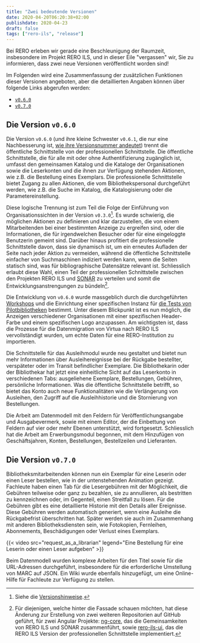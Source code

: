 ```yaml
---
title: "Zwei bedeutende Versionen"
date: 2020-04-20T06:20:38+02:00
publishdate: 2020-04-23
draft: false 
tags: ["rero-ils", "release"]
---
```


Bei RERO erleben wir gerade eine Beschleunigung der
Raumzeit, insbesondere im Projekt RERO ILS, und in dieser
Eile "vergassen" wir, Sie zu informieren, dass zwei neue Versionen
veröffentlicht worden sind!

Im Folgenden wird eine Zusammenfassung der zusätzlichen Funktionen dieser
Versionen angeboten, aber die detaillierten Angaben können über folgende Links
abgerufen werden:

- [`v0.6.0`](https://github.com/rero/rero-ils/blob/master/RELEASE-NOTES.rst#v060)
- [`v0.7.0`](https://github.com/rero/rero-ils/blob/master/RELEASE-NOTES.rst#v070)

<!--more-->

## Die Version `v0.6.0` 

Die Version `v0.6.0` (und ihre kleine Schwester `v0.6.1`, die nur eine
Nachbesserung ist, [wie ihre Versionsnummer andeutet](https://semver.org
"Erklärungen zur semantischen Versionierung")) trennt die öffentliche
Schnittstelle von der professionellen Schnittstelle. Die öffentliche
Schnittstelle, die für alle mit oder ohne Authentifizierung zugänglich ist,
umfasst den gemeinsamen Katalog und die Kataloge der Organisationen sowie die
Leserkonten und die ihnen zur Verfügung stehenden Aktionen, wie z.B. die
Bestellung eines Exemplars. Die professionelle Schnittstelle bietet Zugang zu
allen Aktionen, die vom Bibliothekspersonal durchgeführt werden, wie z.B. die
Suche im Katalog, die Katalogisierung oder die Parametereinstellung.

Diese logische Trennung ist zum Teil die Folge der Einführung von
Organisationssichten in der Version `v0.3.0`[^1]. Es wurde schwierig, die
möglichen Aktionen zu definieren und klar darzustellen, die von einem
Mitarbeitenden bei einer bestimmten Anzeige zu ergreifen sind, oder die
Informationen, die für irgendwelchen Besucher oder für eine eingeloggte
Benutzerin gemeint sind. Darüber hinaus profitiert die professionelle
Schnittstelle davon, dass sie dynamisch ist, um ein erneutes Aufladen der Seite
nach jeder Aktion zu vermeiden, während die öffentliche Schnittstelle einfacher
von Suchmaschinen indiziert werden kann, wenn die Seiten statisch sind, was für
bibliographische Datensätze relevant ist. Schliesslich erlaubt diese Wahl,
einen Teil der professionellen Schnittstelle zwischen den Projekten 
RERO ILS und [SONAR](https://sonar.ch)
zu verteilen und somit die Entwicklungsanstrengungen zu bündeln[^2].

Die Entwicklung von `v0.6.0` wurde massgeblich durch die durchgeführten
[Workshops](/de/tags/workshops) und die Einrichtung einer spezifischen Instanz
für [die Tests von Pilotbibliotheken](/de/rero-ils-s-expose-aux-tests)
bestimmt. Unter diesem Blickpunkt ist es nun möglich, die Anzeigen
verschiedener Organisationen mit einer spezifischen Header-Farbe und einem
spezifischen Logo anzupassen. Am wichtigsten ist, dass die Prozesse für die
Datenmigration von Virtua nach RERO ILS vervollständigt
wurden, um echte Daten für eine RERO-Institution zu
importieren.

Die Schnittstelle für das Ausleihmodul wurde neu gestaltet und bietet nun mehr
Informationen über Ausleihereignisse bei der Rückgabe bestellter, verspäteter
oder im Transit befindlicher Exemplare. Die Bibliothekarin oder der
Bibliothekar hat jetzt eine einheitliche Sicht auf das Leserkonto in
verschiedenen Tabs: ausgeliehene Exemplare, Bestellungen, Gebühren, persönliche
Informationen. Was die öffentliche Schnittstelle betrifft, so bietet das Konto
auch neue Funktionalitäten wie die Verlängerung von Ausleihen, den Zugriff auf
die Ausleihhistorie und die Stornierung von Bestellungen.

Die Arbeit am Datenmodell mit den Feldern für Veröffentlichungsangabe und
Ausgabevermerk, sowie mit einem Editor, der die Einbettung von Feldern auf vier
oder mehr Ebenen unterstützt, wird fortgesetzt. Schliesslich hat die Arbeit am
Erwerbungsmodul begonnen, mit dem Hinzufügen von Geschäftsjahren, Konten,
Bestellungen, Bestellzeilen und Lieferanten.

## Die Version `v0.7.0` 

Bibliotheksmitarbeitenden können nun ein Exemplar für eine Leserin oder einen
Leser bestellen, wie in der untenstehenden Animation gezeigt. Fachleute haben
einen Tab für die Lesergebühren mit der Möglichkeit, die Gebühren teilweise
oder ganz zu bezahlen, sie zu annullieren, als bestritten zu kennzeichnen oder,
im Gegenteil, einen Streitfall zu lösen. Für die Gebühren gibt es eine
detaillierte Historie mit den Details aller Ereignisse. Diese Gebühren werden
automatisch generiert, wenn eine Ausleihe die Rückgabefrist überschritten hat.
Später werden sie auch im Zusammenhang mit anderen Bibliotheksdiensten sein,
wie Fotokopien, Fernleihen, Abonnements, Beschädigungen oder Verlust eines
Exemplars.

{{< video src="request_as_a_librarian" legend="Eine Bestellung für eine Leserin oder einen Leser aufgeben" >}}

Beim Datenmodell wurden komplexe Arbeiten für den Titel sowie für die
URL-Adressen durchgeführt, insbesondere für die erforderliche Umstellung von
MARC auf JSON. Ein Wiki wurde ebenfalls hinzugefügt, um eine Online-Hilfe für
Fachleute zur Verfügung zu stellen.

[^1]: Siehe die [Versionshinweise](https://github.com/rero/rero-ils/blob/master/RELEASE-NOTES.rst#v030). 
[^2]: Für diejenigen, welche hinter die Fassade schauen möchten, hat diese
  Änderung zur Erstellung von zwei weiteren Repositorien auf GitHub geführt,
  für zwei Angular Projekte: [ng-core](https://github.com/rero/ng-core), das
  die Gemeinsamkeiten von RERO ILS und SONAR zusammenführt, sowie
  [rero-ils-ui](https://github.com/rero/rero-ils-ui), das die RERO ILS Version 
  der professionellen Schnittstelle implementiert.
